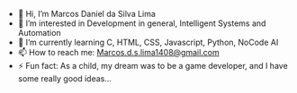- 👋 Hi, I’m Marcos Daniel da Silva Lima
- 👀 I’m interested in Development in general, Intelligent Systems and Automation
- 🌱 I’m currently learning C, HTML, CSS, Javascript, Python, NoCode AI
- 📫 How to reach me: Marcos.d.s.lima1408@gmail.com
- ⚡ Fun fact: As a child, my dream was to be a game developer, and I have some really good ideas...
